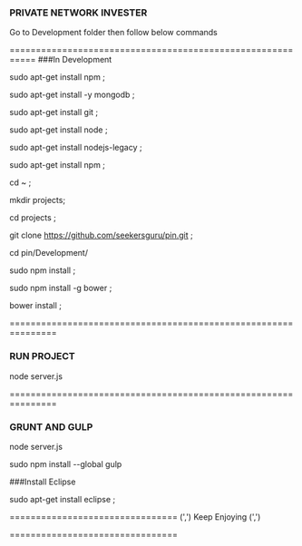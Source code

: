 ### PRIVATE NETWORK INVESTER

Go to Development folder then follow below commands

===========================================================
###In Development 

sudo apt-get install npm ;

sudo apt-get install -y mongodb ;

sudo apt-get install git ;

sudo apt-get install node ;

sudo apt-get install nodejs-legacy ;

sudo apt-get install npm ;
 

cd ~ ;

mkdir projects;

cd projects ;

git clone https://github.com/seekersguru/pin.git ;

cd pin/Development/

sudo npm install ;

sudo npm install -g bower ;

bower install ;
  
 
===============================================================
### RUN PROJECT

node server.js

 
===============================================================
### GRUNT AND GULP

node server.js


sudo npm install --global gulp



###Install Eclipse 

sudo apt-get install eclipse ;




================================
(',')   Keep Enjoying (',')

================================






